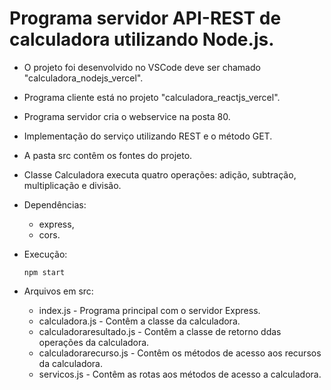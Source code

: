 # Programa servidor API-REST de calculadora utilizando Node.js.

- O projeto foi desenvolvido no VSCode deve ser chamado "calculadora_nodejs_vercel".
- Programa cliente está no projeto "calculadora_reactjs_vercel".
- Programa servidor cria o webservice na posta 80.
- Implementação do serviço utilizando REST e o método GET.
- A pasta src contêm os fontes do projeto.
- Classe Calculadora executa quatro operações: adição, subtração, multiplicação e divisão.

- Dependências:    
    - express,
    - cors.

- Execução:    
   <pre><code>npm start</code></pre>

- Arquivos em src:
    - index.js - Programa principal com o servidor Express.
    - calculadora.js - Contêm a classe da calculadora.
    - calculadoraresultado.js - Contêm a classe de retorno ddas operações da calculadora.
    - calculadorarecurso.js - Contêm os métodos de acesso aos recursos da calculadora.
    - servicos.js - Contêm as rotas aos métodos de acesso a calculadora.